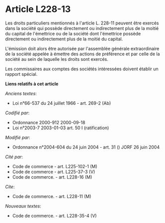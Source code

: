 # Article L228-13

Les droits particuliers mentionnés à l'article L. 228-11 peuvent être exercés dans la société qui possède directement ou
indirectement plus de la moitié du capital de l'émettrice ou de la société dont l'émettrice possède directement ou
indirectement plus de la moitié du capital.

L'émission doit alors être autorisée par l'assemblée générale extraordinaire de la société appelée à émettre des actions de
préférence et par celle de la société au sein de laquelle les droits sont exercés.

Les commissaires aux comptes des sociétés intéressées doivent établir un rapport spécial.

**Liens relatifs à cet article**

_Anciens textes_:

  - Loi n°66-537 du 24 juillet 1966 - art. 269-2 (Ab)

_Codifié par_:

  - Ordonnance 2000-912 2000-09-18
  - Loi n°2003-7 2003-01-03 art. 50 I (ratification)

_Modifié par_:

  - Ordonnance n°2004-604 du 24 juin 2004 - art. 31 () JORF 26 juin 2004

_Cité par_:

  - Code de commerce - art. L225-102-1 (M)
  - Code de commerce - art. L225-37-3 (V)
  - Code de commerce. - art. L228-16 (M)

_Cite_:

  - Code de commerce. - art. L228-11 (M)

_Nouveaux textes_:

  - Code de commerce. - art. L228-35-4 (V)
